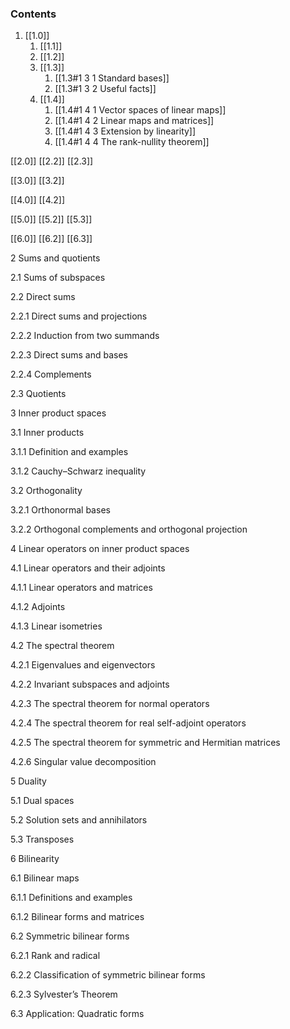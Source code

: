 ### Contents

1. [[1.0]]
	1. [[1.1]]
	2. [[1.2]]
	3. [[1.3]]
		1. [[1.3#1 3 1 Standard bases]]
		2. [[1.3#1 3 2 Useful facts]]
	4. [[1.4]]
		1. [[1.4#1 4 1 Vector spaces of linear maps]]
		2. [[1.4#1 4 2 Linear maps and matrices]]
		3. [[1.4#1 4 3 Extension by linearity]]
		4. [[1.4#1 4 4 The rank-nullity theorem]]

[[2.0]]
[[2.2]]
[[2.3]]

[[3.0]]
[[3.2]]

[[4.0]]
[[4.2]]

[[5.0]]
[[5.2]]
[[5.3]]

[[6.0]]
[[6.2]]
[[6.3]]

2 Sums and quotients

2.1 Sums of subspaces

2.2 Direct sums

2.2.1 Direct sums and projections

2.2.2 Induction from two summands

2.2.3 Direct sums and bases

2.2.4 Complements

2.3 Quotients

3 Inner product spaces

3.1 Inner products

3.1.1 Definition and examples

3.1.2 Cauchy–Schwarz inequality

3.2 Orthogonality

3.2.1 Orthonormal bases

3.2.2 Orthogonal complements and orthogonal projection

4 Linear operators on inner product spaces

4.1 Linear operators and their adjoints

4.1.1 Linear operators and matrices

4.1.2 Adjoints

4.1.3 Linear isometries

4.2 The spectral theorem

4.2.1 Eigenvalues and eigenvectors

4.2.2 Invariant subspaces and adjoints

4.2.3 The spectral theorem for normal operators

4.2.4 The spectral theorem for real self-adjoint operators

4.2.5 The spectral theorem for symmetric and Hermitian matrices

4.2.6 Singular value decomposition

5 Duality

5.1 Dual spaces

5.2 Solution sets and annihilators

5.3 Transposes

6 Bilinearity

6.1 Bilinear maps

6.1.1 Definitions and examples

6.1.2 Bilinear forms and matrices

6.2 Symmetric bilinear forms

6.2.1 Rank and radical

6.2.2 Classification of symmetric bilinear forms

6.2.3 Sylvester’s Theorem

6.3 Application: Quadratic forms
